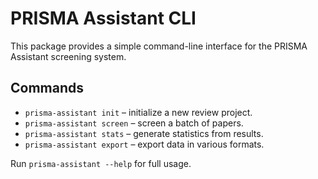 # PRISMA Assistant CLI

This package provides a simple command-line interface for the PRISMA Assistant screening system.

## Commands

- `prisma-assistant init` – initialize a new review project.
- `prisma-assistant screen` – screen a batch of papers.
- `prisma-assistant stats` – generate statistics from results.
- `prisma-assistant export` – export data in various formats.

Run `prisma-assistant --help` for full usage.
